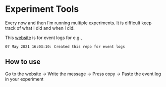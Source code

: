 # Experiment Tools

Every now and then I'm running multiple experiments. It is difficult keep track of what I did and when I did. 

This [website](https://experiment-tools.vercel.app) is for event logs for e.g.,

```
07 May 2021 16:03:10: Created this repo for event logs
```

## How to use

Go to the website -> Write the message -> Press copy -> Paste the event log in your experiment
